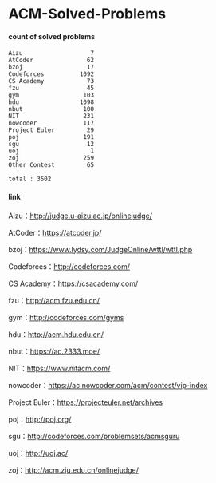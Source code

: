 ﻿# ACM-Solved-Problems

#### count of solved problems
	Aizu                   7
	AtCoder               62
	bzoj                  17
	Codeforces          1092
	CS Academy            73
	fzu                   45
	gym                  103
	hdu                 1098
	nbut                 100
	NIT                  231
	nowcoder             117
	Project Euler         29
	poj                  191
	sgu                   12
	uoj                    1
	zoj                  259
	Other Contest         65

`total : 3502`


#### link

Aizu：http://judge.u-aizu.ac.jp/onlinejudge/

AtCoder：https://atcoder.jp/

bzoj：https://www.lydsy.com/JudgeOnline/wttl/wttl.php

Codeforces：http://codeforces.com/

CS Academy：https://csacademy.com/

fzu：http://acm.fzu.edu.cn/

gym：http://codeforces.com/gyms

hdu：http://acm.hdu.edu.cn/

nbut：https://ac.2333.moe/

NIT：https://www.nitacm.com/

nowcoder：https://ac.nowcoder.com/acm/contest/vip-index

Project Euler：https://projecteuler.net/archives

poj：http://poj.org/

sgu：http://codeforces.com/problemsets/acmsguru

uoj：http://uoj.ac/

zoj：http://acm.zju.edu.cn/onlinejudge/